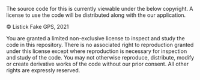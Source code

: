 The source code for this is currently viewable under the below copyright. A license to use the code will be distributed along with the our application.

© Listick Fake GPS, 2021

You are granted a limited non-exclusive license to inspect and study the code in this repository. There is no associated right to reproduction granted under this license except where reproduction is necessary for inspection and study of the code. You may not otherwise reproduce, distribute, modify or create derivative works of the code without our prior consent. All other rights are expressly reserved.